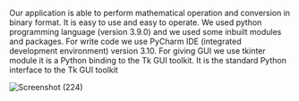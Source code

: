 Our application is able to perform mathematical operation and conversion in binary format. It is easy to use and easy to operate. We used python programming language (version 3.9.0) and we used some inbuilt modules and packages. For write code we use PyCharm IDE (integrated development environment) version 3.10. For giving GUI we use tkinter module it is  a Python binding to the Tk GUI toolkit. It is the standard Python interface to the Tk GUI toolkit

![Screenshot (224)](https://user-images.githubusercontent.com/71000042/168082660-fc328db1-4db7-4f58-85cb-edc466db4552.png)

